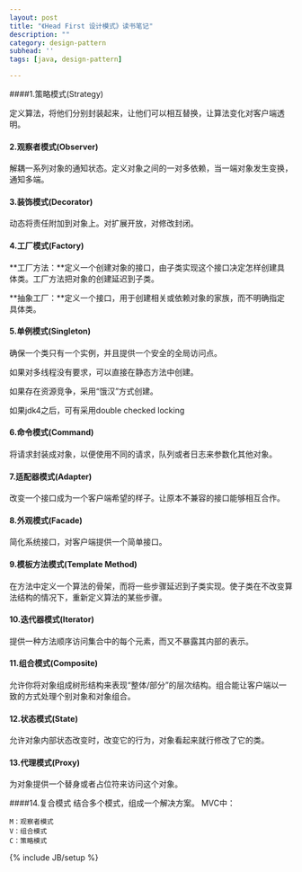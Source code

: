 ```yaml
---
layout: post
title: "《Head First 设计模式》读书笔记"
description: ""
category: design-pattern
subhead: ''
tags: [java, design-pattern]

---
```


####1.策略模式(Strategy)

定义算法，将他们分别封装起来，让他们可以相互替换，让算法变化对客户端透明。

#### 2.观察者模式(Observer)

解耦一系列对象的通知状态。定义对象之间的一对多依赖，当一端对象发生变换，通知多端。

#### 3.装饰模式(Decorator)

动态将责任附加到对象上。对扩展开放，对修改封闭。

#### 4.工厂模式(Factory)

**工厂方法：**定义一个创建对象的接口，由子类实现这个接口决定怎样创建具体类。工厂方法把对象的创建延迟到子类。

**抽象工厂：**定义一个接口，用于创建相关或依赖对象的家族，而不明确指定具体类。

#### 5.单例模式(Singleton)

确保一个类只有一个实例，并且提供一个安全的全局访问点。

如果对多线程没有要求，可以直接在静态方法中创建。

如果存在资源竞争，采用“饿汉”方式创建。

如果jdk4之后，可有采用double checked locking

#### 6.命令模式(Command)

将请求封装成对象，以便使用不同的请求，队列或者日志来参数化其他对象。

#### 7.适配器模式(Adapter)

改变一个接口成为一个客户端希望的样子。让原本不兼容的接口能够相互合作。

#### 8.外观模式(Facade)

简化系统接口，对客户端提供一个简单接口。

#### 9.模板方法模式(Template Method)

在方法中定义一个算法的骨架，而将一些步骤延迟到子类实现。使子类在不改变算法结构的情况下，重新定义算法的某些步骤。

#### 10.迭代器模式(Iterator)

提供一种方法顺序访问集合中的每个元素，而又不暴露其内部的表示。

#### 11.组合模式(Composite)

允许你将对象组成树形结构来表现“整体/部分”的层次结构。组合能让客户端以一致的方式处理个别对象和对象组合。

#### 12.状态模式(State)

允许对象内部状态改变时，改变它的行为，对象看起来就行修改了它的类。

#### 13.代理模式(Proxy)

为对象提供一个替身或者占位符来访问这个对象。

####14.复合模式
结合多个模式，组成一个解决方案。
MVC中：

    M：观察者模式
    V：组合模式
    C：策略模式


{% include JB/setup %}